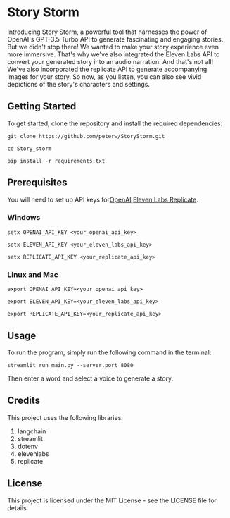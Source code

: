 # Story Storm
Introducing Story Storm, a powerful tool that harnesses the power of OpenAI's GPT-3.5 Turbo API to generate fascinating and engaging stories.
But we didn't stop there! We wanted to make your story experience even more immersive. That's why we've also integrated the Eleven Labs API to convert your generated story into an audio narration.
And that's not all! We've also incorporated the replicate API to generate accompanying images for your story. So now, as you listen, you can also see vivid depictions of the story's characters and settings.

## Getting Started
To get started, clone the repository and install the required dependencies:


```git clone https://github.com/peterw/StoryStorm.git```

```cd Story_storm```

```pip install -r requirements.txt```

## Prerequisites
You will need to set up API keys for[OpenAI](https://platform.openai.com/account/api-keys),[Eleven Labs ](https://beta.elevenlabs.io/speech-synthesis) [Replicate](https://replicate.com/account/api-tokens). 

### Windows
```setx OPENAI_API_KEY <your_openai_api_key>```

```setx ELEVEN_API_KEY <your_eleven_labs_api_key>```

```setx REPLICATE_API_KEY <your_replicate_api_key>```
### Linux and Mac
```export OPENAI_API_KEY=<your_openai_api_key>```

```export ELEVEN_API_KEY=<your_eleven_labs_api_key>```

```export REPLICATE_API_KEY=<your_replicate_api_key>```

## Usage
To run the program, simply run the following command in the terminal:

```streamlit run main.py --server.port 8080```

Then enter a word and select a voice to generate a story.

## Credits
This project uses the following libraries:

1. langchain
2. streamlit
3. dotenv
4. elevenlabs
5. replicate

## License
This project is licensed under the MIT License - see the LICENSE file for details.